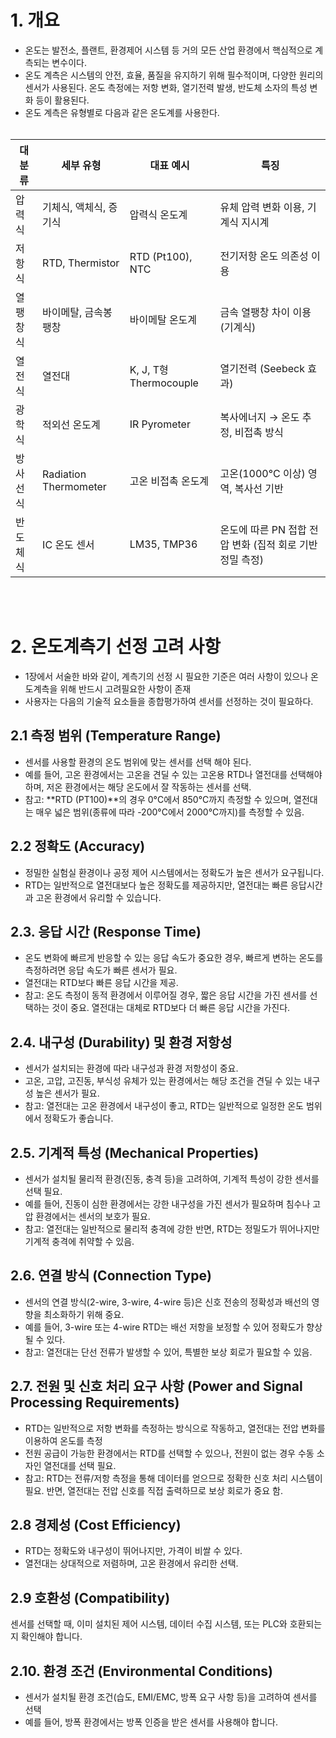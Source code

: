 # 1. 개요

- 온도는 발전소, 플랜트, 환경제어 시스템 등 거의 모든 산업 환경에서 핵심적으로 계측되는 변수이다.
- 온도 계측은 시스템의 안전, 효율, 품질을 유지하기 위해 필수적이며, 다양한 원리의 센서가 사용된다. 온도 측정에는 저항 변화, 열기전력 발생, 반도체 소자의 특성 변화 등이 활용된다. 
- 온도 계측은 유형별로 다음과 같은 온도계를 사용한다.
</br></br>

|대분류|	세부 유형|	대표 예시|	특징|
|------|--------|---------|------------|
|압력식|	기체식, 액체식, 증기식|	압력식 온도계|	유체 압력 변화 이용, 기계식 지시계|
|저항식|	RTD, Thermistor|	RTD (Pt100), NTC|	전기저항 온도 의존성 이용|
|열팽창식|	바이메탈, 금속봉 팽창|	바이메탈 온도계|	금속 열팽창 차이 이용 (기계식)|
|열전식|	열전대|	K, J, T형 Thermocouple|	열기전력 (Seebeck 효과)|
|광학식|	적외선 온도계|	IR Pyrometer|	복사에너지 → 온도 추정, 비접촉 방식|
|방사선식|	Radiation Thermometer|	고온 비접촉 온도계|고온(1000°C 이상) 영역, 복사선 기반|
|반도체식|	IC 온도 센서|	LM35, TMP36|	온도에 따른 PN 접합 전압 변화 (집적 회로 기반 정밀 측정)|

</BR></BR>

# 2. 온도계측기 선정 고려 사항
- 1장에서 서술한 바와 같이, 계측기의 선정 시 필요한 기준은 여러 사항이 있으나 온도계측을 위해 반드시 고려필요한 사항이 존재
- 사용자는 다음의 기술적 요소들을 종합평가하여 센서를 선정하는 것이 필요하다.

## 2.1 측정 범위 (Temperature Range)
- 센서를 사용할 환경의 온도 범위에 맞는 센서를 선택 해야 된다.
- 예를 들어, 고온 환경에서는 고온을 견딜 수 있는 고온용 RTD나 열전대를 선택해야 하며, 저온 환경에서는 해당 온도에서 잘 작동하는 센서를 선택.
- 참고: **RTD (PT100)**의 경우 0°C에서 850°C까지 측정할 수 있으며, 열전대는 매우 넓은 범위(종류에 따라 -200°C에서 2000°C까지)를 측정할 수 있음.

## 2.2 정확도 (Accuracy)
- 정밀한 실험실 환경이나 공정 제어 시스템에서는 정확도가 높은 센서가 요구됩니다.
- RTD는 일반적으로 열전대보다 높은 정확도를 제공하지만, 열전대는 빠른 응답시간과 고온 환경에서 유리할 수 있습니다.

## 2.3. 응답 시간 (Response Time)
- 온도 변화에 빠르게 반응할 수 있는 응답 속도가 중요한 경우, 빠르게 변하는 온도를 측정하려면 응답 속도가 빠른 센서가 필요.
- 열전대는 RTD보다 빠른 응답 시간을 제공.
- 참고: 온도 측정이 동적 환경에서 이루어질 경우, 짧은 응답 시간을 가진 센서를 선택하는 것이 중요. 열전대는 대체로 RTD보다 더 빠른 응답 시간을 가진다.

## 2.4. 내구성 (Durability) 및 환경 저항성
- 센서가 설치되는 환경에 따라 내구성과 환경 저항성이 중요.
- 고온, 고압, 고진동, 부식성 유체가 있는 환경에서는 해당 조건을 견딜 수 있는 내구성 높은 센서가 필요.
- 참고: 열전대는 고온 환경에서 내구성이 좋고, RTD는 일반적으로 일정한 온도 범위에서 정확도가 좋습니다. 

## 2.5. 기계적 특성 (Mechanical Properties)
- 센서가 설치될 물리적 환경(진동, 충격 등)을 고려하여, 기계적 특성이 강한 센서를 선택 필요.
- 예를 들어, 진동이 심한 환경에서는 강한 내구성을 가진 센서가 필요하며 침수나 고압 환경에서는 센서의 보호가 필요.
- 참고: 열전대는 일반적으로 물리적 충격에 강한 반면, RTD는 정밀도가 뛰어나지만 기계적 충격에 취약할 수 있음.

## 2.6. 연결 방식 (Connection Type)
- 센서의 연결 방식(2-wire, 3-wire, 4-wire 등)은 신호 전송의 정확성과 배선의 영향을 최소화하기 위해 중요.
- 예를 들어, 3-wire 또는 4-wire RTD는 배선 저항을 보정할 수 있어 정확도가 향상될 수 있다.
- 참고: 열전대는 단선 전류가 발생할 수 있어, 특별한 보상 회로가 필요할 수 있음.
  
## 2.7. 전원 및 신호 처리 요구 사항 (Power and Signal Processing Requirements)
- RTD는 일반적으로 저항 변화를 측정하는 방식으로 작동하고, 열전대는 전압 변화를 이용하여 온도를 측정
- 전원 공급이 가능한 환경에서는 RTD를 선택할 수 있으나, 전원이 없는 경우 수동 소자인 열전대를 선택 필요.
- 참고: RTD는 전류/저항 측정을 통해 데이터를 얻으므로 정확한 신호 처리 시스템이 필요. 반면, 열전대는 전압 신호를 직접 출력하므로 보상 회로가 중요 함.

## 2.8 경제성 (Cost Efficiency)
- RTD는 정확도와 내구성이 뛰어나지만, 가격이 비쌀 수 있다.
- 열전대는 상대적으로 저렴하며, 고온 환경에서 유리한 선택.

## 2.9 호환성 (Compatibility)
센서를 선택할 때, 이미 설치된 제어 시스템, 데이터 수집 시스템, 또는 PLC와 호환되는지 확인해야 합니다.

## 2.10. 환경 조건 (Environmental Conditions)
- 센서가 설치될 환경 조건(습도, EMI/EMC, 방폭 요구 사항 등)을 고려하여 센서를 선택
- 예를 들어, 방폭 환경에서는 방폭 인증을 받은 센서를 사용해야 합니다.
